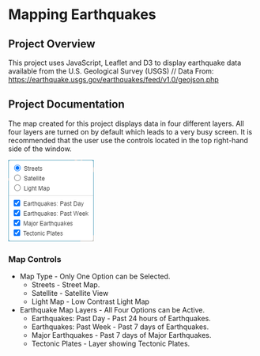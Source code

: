 # Mapping Earthquakes

## Project Overview

This project uses JavaScript, Leaflet and D3 to display earthquake data available from the U.S. Geological Survey (USGS)
// Data From: https://earthquake.usgs.gov/earthquakes/feed/v1.0/geojson.php

## Project Documentation

The map created for this project displays data in four different layers. All four layers are turned on by default which leads to a very busy screen. It is recommended that the user use the controls located in the top right-hand side of the window.

![Map Controls](/resources/map_controls.png)

### Map Controls
* Map Type - Only One Option can be Selected.
  * Streets - Street Map.
  * Satellite - Satellite View
  * Light Map - Low Contrast Light Map
* Earthquake Map Layers - All Four Options can be Active.
  * Earthquakes: Past Day - Past 24 hours of Earthquakes.
  * Earthquakes: Past Week - Past 7 days of Earthquakes.
  * Major Earthquakes - Past 7 days of Major Earthquakes.
  * Tectonic Plates - Layer showing Tectonic Plates.
